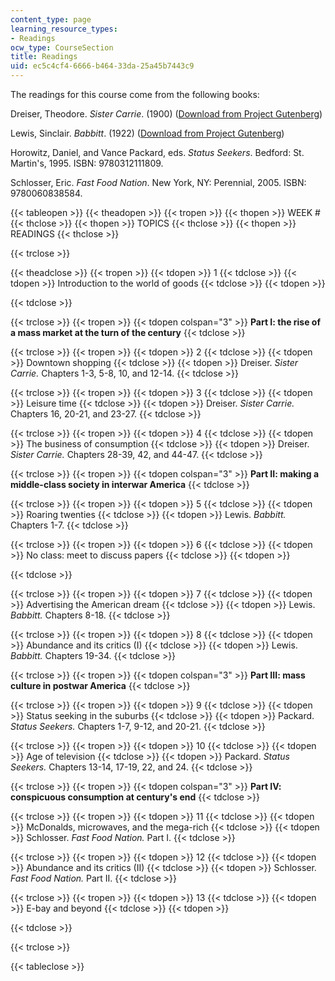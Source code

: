 ```yaml
---
content_type: page
learning_resource_types:
- Readings
ocw_type: CourseSection
title: Readings
uid: ec5c4cf4-6666-b464-33da-25a45b7443c9
---
```


The readings for this course come from the following books:

Dreiser, Theodore. _Sister Carrie_. (1900) ([Download from Project Gutenberg](http://www.gutenberg.org/etext/5267))

Lewis, Sinclair. _Babbitt_. (1922) ([Download from Project Gutenberg](http://www.gutenberg.org/etext/1156))

Horowitz, Daniel, and Vance Packard, eds. _Status Seekers_. Bedford: St. Martin's, 1995. ISBN: 9780312111809.

Schlosser, Eric. _Fast Food Nation_. New York, NY: Perennial, 2005. ISBN: 9780060838584.

{{< tableopen >}}
{{< theadopen >}}
{{< tropen >}}
{{< thopen >}}
WEEK #
{{< thclose >}}
{{< thopen >}}
TOPICS
{{< thclose >}}
{{< thopen >}}
READINGS
{{< thclose >}}

{{< trclose >}}

{{< theadclose >}}
{{< tropen >}}
{{< tdopen >}}
1
{{< tdclose >}}
{{< tdopen >}}
Introduction to the world of goods
{{< tdclose >}}
{{< tdopen >}}

{{< tdclose >}}

{{< trclose >}}
{{< tropen >}}
{{< tdopen colspan="3" >}}
**Part I: the rise of a mass market at the turn of the century**
{{< tdclose >}}

{{< trclose >}}
{{< tropen >}}
{{< tdopen >}}
2
{{< tdclose >}}
{{< tdopen >}}
Downtown shopping
{{< tdclose >}}
{{< tdopen >}}
Dreiser. _Sister Carrie._ Chapters 1-3, 5-8, 10, and 12-14.
{{< tdclose >}}

{{< trclose >}}
{{< tropen >}}
{{< tdopen >}}
3
{{< tdclose >}}
{{< tdopen >}}
Leisure time
{{< tdclose >}}
{{< tdopen >}}
Dreiser. _Sister Carrie._ Chapters 16, 20-21, and 23-27.
{{< tdclose >}}

{{< trclose >}}
{{< tropen >}}
{{< tdopen >}}
4
{{< tdclose >}}
{{< tdopen >}}
The business of consumption
{{< tdclose >}}
{{< tdopen >}}
Dreiser. _Sister Carrie._ Chapters 28-39, 42, and 44-47.
{{< tdclose >}}

{{< trclose >}}
{{< tropen >}}
{{< tdopen colspan="3" >}}
**Part II: making a middle-class society in interwar America**
{{< tdclose >}}

{{< trclose >}}
{{< tropen >}}
{{< tdopen >}}
5
{{< tdclose >}}
{{< tdopen >}}
Roaring twenties
{{< tdclose >}}
{{< tdopen >}}
Lewis. _Babbitt._ Chapters 1-7.
{{< tdclose >}}

{{< trclose >}}
{{< tropen >}}
{{< tdopen >}}
6
{{< tdclose >}}
{{< tdopen >}}
No class: meet to discuss papers
{{< tdclose >}}
{{< tdopen >}}

{{< tdclose >}}

{{< trclose >}}
{{< tropen >}}
{{< tdopen >}}
7
{{< tdclose >}}
{{< tdopen >}}
Advertising the American dream
{{< tdclose >}}
{{< tdopen >}}
Lewis. _Babbitt._ Chapters 8-18.
{{< tdclose >}}

{{< trclose >}}
{{< tropen >}}
{{< tdopen >}}
8
{{< tdclose >}}
{{< tdopen >}}
Abundance and its critics (I)
{{< tdclose >}}
{{< tdopen >}}
Lewis. _Babbitt._ Chapters 19-34.
{{< tdclose >}}

{{< trclose >}}
{{< tropen >}}
{{< tdopen colspan="3" >}}
**Part III: mass culture in postwar America**
{{< tdclose >}}

{{< trclose >}}
{{< tropen >}}
{{< tdopen >}}
9
{{< tdclose >}}
{{< tdopen >}}
Status seeking in the suburbs
{{< tdclose >}}
{{< tdopen >}}
Packard. _Status Seekers._ Chapters 1-7, 9-12, and 20-21.
{{< tdclose >}}

{{< trclose >}}
{{< tropen >}}
{{< tdopen >}}
10
{{< tdclose >}}
{{< tdopen >}}
Age of television
{{< tdclose >}}
{{< tdopen >}}
Packard. _Status Seekers._ Chapters 13-14, 17-19, 22, and 24.
{{< tdclose >}}

{{< trclose >}}
{{< tropen >}}
{{< tdopen colspan="3" >}}
**Part IV: conspicuous consumption at century's end**
{{< tdclose >}}

{{< trclose >}}
{{< tropen >}}
{{< tdopen >}}
11
{{< tdclose >}}
{{< tdopen >}}
McDonalds, microwaves, and the mega-rich
{{< tdclose >}}
{{< tdopen >}}
Schlosser. _Fast Food Nation._ Part I.
{{< tdclose >}}

{{< trclose >}}
{{< tropen >}}
{{< tdopen >}}
12
{{< tdclose >}}
{{< tdopen >}}
Abundance and its critics (II)
{{< tdclose >}}
{{< tdopen >}}
Schlosser. _Fast Food Nation._ Part II.
{{< tdclose >}}

{{< trclose >}}
{{< tropen >}}
{{< tdopen >}}
13
{{< tdclose >}}
{{< tdopen >}}
E-bay and beyond
{{< tdclose >}}
{{< tdopen >}}

{{< tdclose >}}

{{< trclose >}}

{{< tableclose >}}
